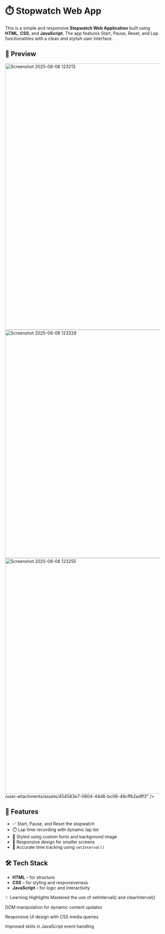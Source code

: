 # ⏱️ Stopwatch Web App

This is a simple and responsive **Stopwatch Web Application** built using **HTML**, **CSS**, and **JavaScript**. The app features Start, Pause, Reset, and Lap functionalities with a clean and stylish user interface.

## 📸 Preview
<img width="1860" height="865" alt="Screenshot 2025-08-08 123213" src="https://github.com/user-attachments/assets/ef306ff7-12a8-4a47-91bf-8701f362a51a" />
<img width="829" height="741" alt="Screenshot 2025-08-08 123329" src="https://github.com/user-attachments/assets/b58bc931-eb73-4a54-88ed-17750e129afb" />
<img width="826" height="765" alt="Screenshot 2025-08-08 123255" src="https://github.com/user-attachments/assets/7e9276b4-d038-41b2-acfe-b3c49d8b15c1" />
/user-attachments/assets/454583e7-0604-44d6-bc08-48cffb2adff3" />


## 🚀 Features

- ✅ Start, Pause, and Reset the stopwatch  
- ⏱️ Lap time recording with dynamic lap list  
- 🎨 Styled using custom fonts and background image  
- 📱 Responsive design for smaller screens  
- 🔁 Accurate time tracking using `setInterval()`  

## 🛠️ Tech Stack

- **HTML** – for structure  
- **CSS** – for styling and responsiveness  
- **JavaScript** – for logic and interactivity

✨ Learning Highlights
Mastered the use of setInterval() and clearInterval()

DOM manipulation for dynamic content updates

Responsive UI design with CSS media queries

Improved skills in JavaScript event handling
